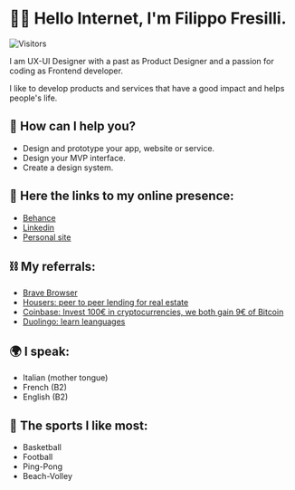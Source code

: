 # 👋🏻 Hello Internet, I'm Filippo Fresilli. 
![Visitors](https://visitor-badge.laobi.icu/badge?page_id=Filippo-Fresilli)

I am UX-UI Designer with a past as Product Designer and a passion for coding as Frontend developer. 

I like to develop products and services that have a good impact and helps people's life.

## 💼 How can I help you? 

* Design and prototype your app, website or service. 
* Design your MVP interface.
* Create a design system. 

## 🔗 Here the links to my online presence:

* [Behance](https://www.behance.net/filippofresilli)
* [Linkedin](https://www.linkedin.com/in/filippofresilli/)
* [Personal site](https://filippo-fresilli.github.io/)

## ⛓ My referrals: 

* [Brave Browser](https://brave.com/fil794)
* [Housers: peer to peer lending for real estate](https://www.housers.com/it/form-registrazione?pt=PFH--REF--69060)
* [Coinbase: Invest 100€ in cryptocurrencies, we both gain 9€ of Bitcoin](https://www.coinbase.com/join/5890622b39e5ce7dceca5818)
* [Duolingo: learn leanguages](https://invite.duolingo.com/BDHTZTB5CWWKTJ2CWCODRLN75M)

## 🌍 I speak:

* Italian  (mother tongue)
* French   (B2) 
* English  (B2)

## 🏀 The sports I like most: 

* Basketball
* Football 
* Ping-Pong
* Beach-Volley
